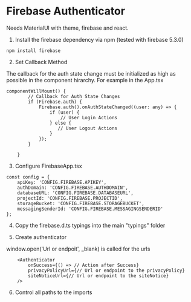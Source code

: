 # Firebase Authenticator

[logo]: https://github.com/innFactory/react-firebase-auth-example/assets/screenshot1.png "Example Screenshot"

Needs MaterialUI with theme, firebase and react.

1. Install the firebase dependency via npm (tested with firebase 5.3.0)

```
npm install firebase
```

2. Set Callback Method

The callback for the auth state change must be initialized as high as possible in the component hirarchy. For example in the App.tsx

```
componentWillMount() {
        // Callback for Auth State Changes
        if (Firebase.auth) {
            Firebase.auth().onAuthStateChanged((user: any) => {
                if (user) {
                    // User Login Actions
                } else {
                   // User Logout Actions
                }
            });
        }

    }
```

3. Configure FirebaseApp.tsx

```
const config = {
    apiKey: 'CONFIG.FIREBASE.APIKEY',
    authDomain: 'CONFIG.FIREBASE.AUTHDOMAIN',
    databaseURL: 'CONFIG.FIREBASE.DATABASEURL',
    projectId: 'CONFIG.FIREBASE.PROJECTID',
    storageBucket: 'CONFIG.FIREBASE.STORAGEBUCKET',
    messagingSenderId: 'CONFIG.FIREBASE.MESSAGINGSENDERID'
};
```

4. Copy the firebase.d.ts typings into the main "typings" folder

5. Create authenticator

window.open('Url or endpoit', _blank) is called for the urls

```
    <Authenticator
        onSuccess={() => // Action after Success}
        privacyPolicyUrl={// Url or endpoint to the privacyPolicy}
        siteNoticeUrl={// Url or endpoint to the siteNotice}
    />
```

6. Control all paths to the imports
